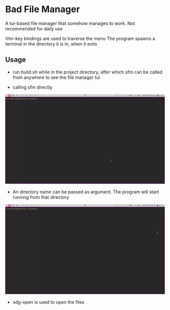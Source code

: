 # Bad File Manager

A tui-based file manager that somehow manages to work. Not recommended for daily use

Vim-key bindings are used to traverse the menu 
The program spawns a terminal in the directory it is in, when it exits

## Usage
- run build.sh while in the project directory, after which sfm can be called from anywhere to see the file manager tui

- calling sfm directly

![](data/example.webp)
- An directory name can be passed as argument. 
The program will start running from that directory

![](data/example_arg.webp)
- xdg-open is used to open the files
